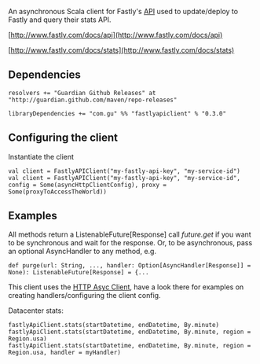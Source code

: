 An asynchronous Scala client for Fastly's [API](http://www.fastly.com/docs/api) used to update/deploy to Fastly and query their stats API.

[http://www.fastly.com/docs/api](http://www.fastly.com/docs/api)

[http://www.fastly.com/docs/stats](http://www.fastly.com/docs/stats)


Dependencies
------------

    resolvers += "Guardian Github Releases" at "http://guardian.github.com/maven/repo-releases"

    libraryDependencies += "com.gu" %% "fastlyapiclient" % "0.3.0"


Configuring the client
----------------------

Instantiate the client

    val client = FastlyAPIClient("my-fastly-api-key", "my-service-id")
    val client = FastlyAPIClient("my-fastly-api-key", "my-service-id", config = Some(asyncHttpClientConfig), proxy = Some(proxyToAccessTheWorld))


Examples
--------

All methods return a ListenableFuture[Response] call *future.get* if you want to be synchronous and wait for the response.
Or, to be asynchronous, pass an optional AsyncHandler to any method, e.g.

    def purge(url: String, ..., handler: Option[AsyncHandler[Response]] = None): ListenableFuture[Response] = {...

This client uses the [HTTP Asyc Client](https://github.com/AsyncHttpClient/async-http-client), have a look there for examples on creating handlers/configuring the client config.

Datacenter stats:

    fastlyApiClient.stats(startDatetime, endDatetime, By.minute)
    fastlyApiClient.stats(startDatetime, endDatetime, By.minute, region = Region.usa)
    fastlyApiClient.stats(startDatetime, endDatetime, By.minute, region = Region.usa, handler = myHandler)
